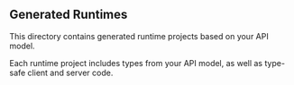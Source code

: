 ## Generated Runtimes

This directory contains generated runtime projects based on your API model.

Each runtime project includes types from your API model, as well as type-safe client and server code.